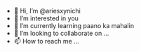 - 👋 Hi, I’m @ariesxynichi
- 👀 I’m interested in you
- 🌱 I’m currently learning paano ka mahalin
- 💞️ I’m looking to collaborate on ...
- 📫 How to reach me ...

<!---
ariesxynichi/ariesxynichi is a ✨ special ✨ repository because its `README.md` (this file) appears on your GitHub profile.
You can click the Preview link to take a look at your changes.
--->
